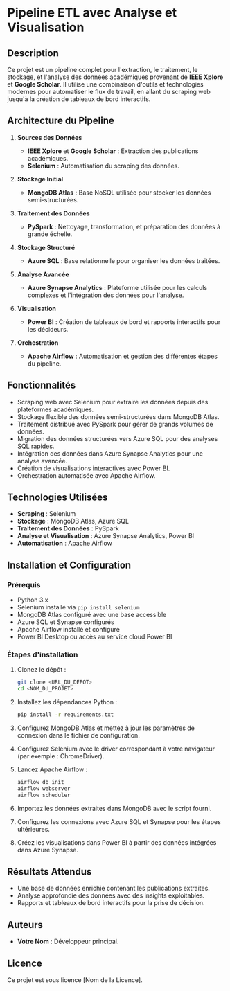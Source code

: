 # Pipeline ETL avec Analyse et Visualisation

## Description
Ce projet est un pipeline complet pour l'extraction, le traitement, le stockage, et l'analyse des données académiques provenant de **IEEE Xplore** et **Google Scholar**. Il utilise une combinaison d'outils et technologies modernes pour automatiser le flux de travail, en allant du scraping web jusqu'à la création de tableaux de bord interactifs.

## Architecture du Pipeline

1. **Sources des Données**
   - **IEEE Xplore** et **Google Scholar** : Extraction des publications académiques.
   - **Selenium** : Automatisation du scraping des données.

2. **Stockage Initial**
   - **MongoDB Atlas** : Base NoSQL utilisée pour stocker les données semi-structurées.

3. **Traitement des Données**
   - **PySpark** : Nettoyage, transformation, et préparation des données à grande échelle.

4. **Stockage Structuré**
   - **Azure SQL** : Base relationnelle pour organiser les données traitées.

5. **Analyse Avancée**
   - **Azure Synapse Analytics** : Plateforme utilisée pour les calculs complexes et l'intégration des données pour l'analyse.

6. **Visualisation**
   - **Power BI** : Création de tableaux de bord et rapports interactifs pour les décideurs.

7. **Orchestration**
   - **Apache Airflow** : Automatisation et gestion des différentes étapes du pipeline.

## Fonctionnalités
- Scraping web avec Selenium pour extraire les données depuis des plateformes académiques.
- Stockage flexible des données semi-structurées dans MongoDB Atlas.
- Traitement distribué avec PySpark pour gérer de grands volumes de données.
- Migration des données structurées vers Azure SQL pour des analyses SQL rapides.
- Intégration des données dans Azure Synapse Analytics pour une analyse avancée.
- Création de visualisations interactives avec Power BI.
- Orchestration automatisée avec Apache Airflow.

## Technologies Utilisées
- **Scraping** : Selenium
- **Stockage** : MongoDB Atlas, Azure SQL
- **Traitement des Données** : PySpark
- **Analyse et Visualisation** : Azure Synapse Analytics, Power BI
- **Automatisation** : Apache Airflow

## Installation et Configuration

### Prérequis
- Python 3.x
- Selenium installé via `pip install selenium`
- MongoDB Atlas configuré avec une base accessible
- Azure SQL et Synapse configurés
- Apache Airflow installé et configuré
- Power BI Desktop ou accès au service cloud Power BI

### Étapes d'installation
1. Clonez le dépôt :
   ```bash
   git clone <URL_DU_DEPOT>
   cd <NOM_DU_PROJET>
   ```

2. Installez les dépendances Python :
   ```bash
   pip install -r requirements.txt
   ```

3. Configurez MongoDB Atlas et mettez à jour les paramètres de connexion dans le fichier de configuration.

4. Configurez Selenium avec le driver correspondant à votre navigateur (par exemple : ChromeDriver).

5. Lancez Apache Airflow :
   ```bash
   airflow db init
   airflow webserver
   airflow scheduler
   ```

6. Importez les données extraites dans MongoDB avec le script fourni.

7. Configurez les connexions avec Azure SQL et Synapse pour les étapes ultérieures.

8. Créez les visualisations dans Power BI à partir des données intégrées dans Azure Synapse.



## Résultats Attendus
- Une base de données enrichie contenant les publications extraites.
- Analyse approfondie des données avec des insights exploitables.
- Rapports et tableaux de bord interactifs pour la prise de décision.

## Auteurs
- **Votre Nom** : Développeur principal.

## Licence
Ce projet est sous licence [Nom de la Licence].
